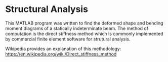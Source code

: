 # Structural Analysis

This MATLAB program was written to find the deformed shape and bending moment diagrams of a statically indeterminate beam. The method of computation is the direct stiffness method which is commonly implemented by commercial finite element software for strutural analysis. 

Wikipedia provides an explanation of this methodology: https://en.wikipedia.org/wiki/Direct_stiffness_method
